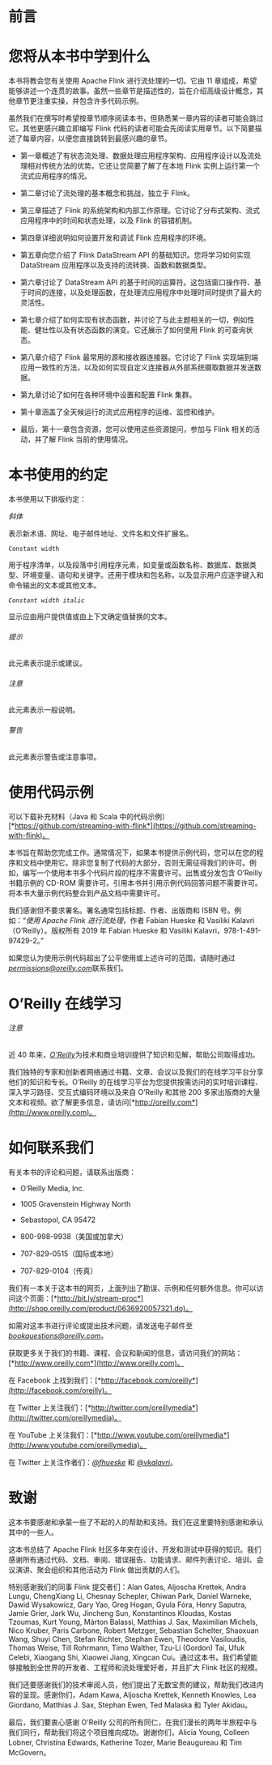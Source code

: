 # 前言

# 您将从本书中学到什么

本书将教会您有关使用 Apache Flink 进行流处理的一切。它由 11 章组成，希望能够讲述一个连贯的故事。虽然一些章节是描述性的，旨在介绍高级设计概念，其他章节更注重实操，并包含许多代码示例。

虽然我们在撰写时希望按章节顺序阅读本书，但熟悉某一章内容的读者可能会跳过它。其他更感兴趣立即编写 Flink 代码的读者可能会先阅读实用章节。以下简要描述了每章内容，以便您直接跳转到最感兴趣的章节。

+   第一章概述了有状态流处理、数据处理应用程序架构、应用程序设计以及流处理相对传统方法的优势。它还让您简要了解了在本地 Flink 实例上运行第一个流式应用程序的情况。

+   第二章讨论了流处理的基本概念和挑战，独立于 Flink。

+   第三章描述了 Flink 的系统架构和内部工作原理。它讨论了分布式架构、流式应用程序中的时间和状态处理，以及 Flink 的容错机制。

+   第四章详细说明如何设置开发和调试 Flink 应用程序的环境。

+   第五章向您介绍了 Flink DataStream API 的基础知识。您将学习如何实现 DataStream 应用程序以及支持的流转换、函数和数据类型。

+   第六章讨论了 DataStream API 的基于时间的运算符。这包括窗口操作符、基于时间的连接，以及处理函数，在处理流应用程序中处理时间时提供了最大的灵活性。

+   第七章介绍了如何实现有状态函数，并讨论了与此主题相关的一切，例如性能、健壮性以及有状态函数的演变。它还展示了如何使用 Flink 的可查询状态。

+   第八章介绍了 Flink 最常用的源和接收器连接器。它讨论了 Flink 实现端到端应用一致性的方法，以及如何实现自定义连接器从外部系统摄取数据并发送数据。

+   第九章讨论了如何在各种环境中设置和配置 Flink 集群。

+   第十章涵盖了全天候运行的流式应用程序的运维、监控和维护。

+   最后，第十一章包含资源，您可以使用这些资源提问，参加与 Flink 相关的活动，并了解 Flink 当前的使用情况。

# 本书使用的约定

本书使用以下排版约定：

*斜体*

表示新术语、网址、电子邮件地址、文件名和文件扩展名。

`Constant width`

用于程序清单，以及段落中引用程序元素，如变量或函数名称、数据库、数据类型、环境变量、语句和关键字。还用于模块和包名称，以及显示用户应逐字键入和命令输出的文本或其他文本。

*`Constant width italic`*

显示应由用户提供值或由上下文确定值替换的文本。

###### 提示

此元素表示提示或建议。

###### 注意

此元素表示一般说明。

###### 警告

此元素表示警告或注意事项。

# 使用代码示例

可以下载补充材料（Java 和 Scala 中的代码示例）[*https://github.com/streaming-with-flink*](https://github.com/streaming-with-flink)。

本书旨在帮助您完成工作。通常情况下，如果本书提供示例代码，您可以在您的程序和文档中使用它。除非您复制了代码的大部分，否则无需征得我们的许可。例如，编写一个使用本书多个代码片段的程序不需要许可。出售或分发包含 O’Reilly 书籍示例的 CD-ROM 需要许可。引用本书并引用示例代码回答问题不需要许可。将本书大量示例代码整合到产品文档中需要许可。

我们感谢但不要求署名。署名通常包括标题、作者、出版商和 ISBN 号。例如：“*使用 Apache Flink 进行流处理*，作者 Fabian Hueske 和 Vasiliki Kalavri（O’Reilly）。版权所有 2019 年 Fabian Hueske 和 Vasiliki Kalavri，978-1-491-97429-2。”

如果您认为使用示例代码超出了公平使用或上述许可的范围，请随时通过*permissions@oreilly.com*联系我们。

# O’Reilly 在线学习

###### 注意

近 40 年来，[*O’Reilly*](http://oreilly.com)为技术和商业培训提供了知识和见解，帮助公司取得成功。

我们独特的专家和创新者网络通过书籍、文章、会议以及我们的在线学习平台分享他们的知识和专长。O’Reilly 的在线学习平台为您提供按需访问的实时培训课程、深入学习路径、交互式编码环境以及来自 O’Reilly 和其他 200 多家出版商的大量文本和视频。欲了解更多信息，请访问[*http://oreilly.com*](http://www.oreilly.com)。

# 如何联系我们

有关本书的评论和问题，请联系出版商：

+   O’Reilly Media, Inc.

+   1005 Gravenstein Highway North

+   Sebastopol, CA 95472

+   800-998-9938（美国或加拿大）

+   707-829-0515（国际或本地）

+   707-829-0104（传真）

我们有一本关于这本书的网页，上面列出了勘误、示例和任何额外信息。你可以访问这个页面：[*http://bit.ly/stream-proc*](http://shop.oreilly.com/product/0636920057321.do)。

如需对这本书进行评论或提出技术问题，请发送电子邮件至*bookquestions@oreilly.com*。

获取更多关于我们的书籍、课程、会议和新闻的信息，请访问我们的网站：[*http://www.oreilly.com*](http://www.oreilly.com)。

在 Facebook 上找到我们：[*http://facebook.com/oreilly*](http://facebook.com/oreilly)。

在 Twitter 上关注我们：[*http://twitter.com/oreillymedia*](http://twitter.com/oreillymedia)。

在 YouTube 上关注我们：[*http://www.youtube.com/oreillymedia*](http://www.youtube.com/oreillymedia)。

在 Twitter 上关注作者们：[*@fhueske*](http://twitter.com/fhueske) 和 [*@vkalavri*](http://twitter.com/vkalavri)。

# 致谢

这本书要感谢和承蒙一些了不起的人的帮助和支持。我们在这里要特别感谢和承认其中的一些人。

这本书总结了 Apache Flink 社区多年来在设计、开发和测试中获得的知识。我们感谢所有通过代码、文档、审阅、错误报告、功能请求、邮件列表讨论、培训、会议演讲、聚会组织和其他活动为 Flink 做出贡献的人们。

特别感谢我们的同事 Flink 提交者们：Alan Gates, Aljoscha Krettek, Andra Lungu, ChengXiang Li, Chesnay Schepler, Chiwan Park, Daniel Warneke, Dawid Wysakowicz, Gary Yao, Greg Hogan, Gyula Fóra, Henry Saputra, Jamie Grier, Jark Wu, Jincheng Sun, Konstantinos Kloudas, Kostas Tzoumas, Kurt Young, Márton Balassi, Matthias J. Sax, Maximilian Michels, Nico Kruber, Paris Carbone, Robert Metzger, Sebastian Schelter, Shaoxuan Wang, Shuyi Chen, Stefan Richter, Stephan Ewen, Theodore Vasiloudis, Thomas Weise, Till Rohrmann, Timo Walther, Tzu-Li (Gordon) Tai, Ufuk Celebi, Xiaogang Shi, Xiaowei Jiang, Xingcan Cui。通过这本书，我们希望能够接触到全世界的开发者、工程师和流处理爱好者，并且扩大 Flink 社区的规模。

我们还要感谢我们的技术审阅人员，他们提出了无数宝贵的建议，帮助我们改进内容的呈现。感谢你们，Adam Kawa, Aljoscha Krettek, Kenneth Knowles, Lea Giordano, Matthias J. Sax, Stephan Ewen, Ted Malaska 和 Tyler Akidau。

最后，我们要衷心感谢 O'Reilly 公司的所有同仁，在我们漫长的两年半旅程中与我们同行，帮助我们将这个项目推向成功。谢谢你们，Alicia Young, Colleen Lobner, Christina Edwards, Katherine Tozer, Marie Beaugureau 和 Tim McGovern。
